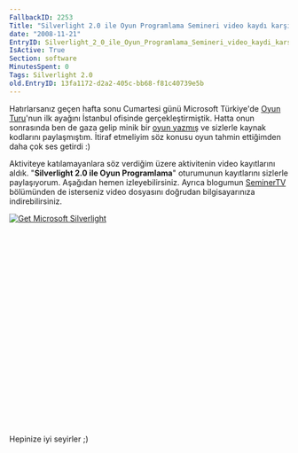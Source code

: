 ```yaml
---
FallbackID: 2253
Title: "Silverlight 2.0 ile Oyun Programlama Semineri video kaydı karşınızda."
date: "2008-11-21"
EntryID: Silverlight_2_0_ile_Oyun_Programlama_Semineri_video_kaydi_karsinizda
IsActive: True
Section: software
MinutesSpent: 0
Tags: Silverlight 2.0
old.EntryID: 13fa1172-d2a2-405c-bb68-f81c40739e5b
---
```

Hatırlarsanız geçen hafta sonu Cumartesi günü Microsoft Türkiye'de [Oyun
Turu](http://daron.yondem.com/tr/post/05675b05-d628-4a42-85cf-e35fccfdbb37)'nun
ilk ayağını İstanbul ofisinde gerçekleştirmiştik. Hatta onun sonrasında
ben de gaza gelip minik bir [oyun
yazmış](http://daron.yondem.com/tr/post/926c5a5a-d4d4-4ff6-a4d7-3001e0e682c5)
ve sizlerle kaynak kodlarını paylaşmıştım. İtiraf etmeliyim söz konusu
oyun tahmin ettiğimden daha çok ses getirdi :)

Aktiviteye katılamayanlara söz verdiğim üzere aktivitenin video
kayıtlarını aldık. "**Silverlight 2.0 ile Oyun Programlama**" oturumunun
kayıtlarını sizlerle paylaşıyorum. Aşağıdan hemen izleyebilirsiniz.
Ayrıca blogumun
[SeminerTV](http://daron.yondem.com/tr/formatpage.aspx?path=seminertv.format.html)
bölümünden de isterseniz video dosyasını doğrudan bilgisayarınıza
indirebilirsiniz.

<div style="width:512px;height:384px;">

[![Get Microsoft
Silverlight](http://go2.microsoft.com/fwlink/?LinkId=108181)](http://go2.microsoft.com/fwlink/?LinkID=124807)

</div>

Hepinize iyi seyirler ;)



